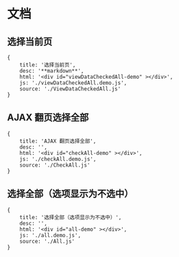 # 文档


## 选择当前页

````code
{
    title: '选择当前页',
    desc: '**markdown**',
    html: '<div id="viewDataCheckedAll-demo" ></div>',
    js: './viewDataCheckedAll.demo.js',
    source: './ViewDataCheckedAll.js'
}
````

## AJAX 翻页选择全部

````code
{
    title: 'AJAX 翻页选择全部',
    desc: '',
    html: '<div id="checkAll-demo" ></div>',
    js: './checkAll.demo.js',
    source: './CheckAll.js'
}
````

## 选择全部（选项显示为不选中）

````code
{
    title: '选择全部（选项显示为不选中）',
    desc: '',
    html: '<div id="all-demo" ></div>',
    js: './all.demo.js',
    source: './All.js'
}
````
